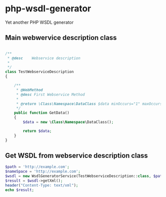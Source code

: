 # php-wsdl-generator
Yet another PHP WSDL generator

## Main webwervice description class

```php

/**
 * @desc    Webservice description
 * 
 */
class TestWebserviceDescription
{

    /**
     * @WebMethod
     * @desc First Webservice Method
     *
     * @return \Class\Namespace\DataClass $data minOccurs="1" maxOccurs="1"
     */
    public function GetData()
    {
        $data = new \Class\Namespace\DataClass();

        return $data;
    }
}
```

## Get WSDL from webservice description class

```php
$path = 'http://example.com';
$nameSpace = 'http://example.com';
$wsdl = new WsdlGeneratorService(TestWebserviceDescription::class, $path, $nameSpace);
$result = $wsdl->getXml();
header("Content-Type: text/xml");
echo $result;
```

